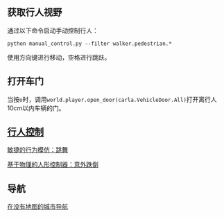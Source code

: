 ## 获取行人视野

通过以下命令启动手动控制行人：
```shell
python manual_control.py --filter walker.pedestrian.*
```
使用方向键进行移动，空格进行跳跃。


## 打开车门
当按`o`时，调用`world.player.open_door(carla.VehicleDoor.All)`打开离行人10cm以内车辆的门。



## [行人控制](https://paperswithcode.com/task/humanoid-control) 

[敏捷的行为模仿：跳舞](https://github.com/Khrylx/RFC)

[基于物理的人形控制器：意外跌倒](https://www.zhengyiluo.com/PHC-Site/)


## 导航

[在没有地图的城市导航](https://github.com/google-deepmind/streetlearn) 


